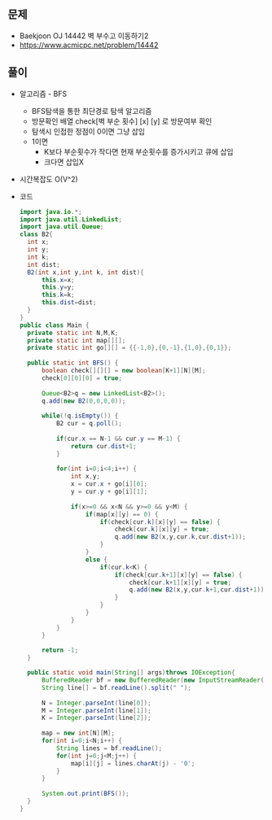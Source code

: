 문제
-----

+ Baekjoon OJ 14442 벽 부수고 이동하기2
+ https://www.acmicpc.net/problem/14442

풀이 
------

+ 알고리즘 - BFS

  - BFS탐색을 통한 최단경로 탐색 알고리즘
  - 방문확인 배열 check[벽 부순 횟수] [x] [y] 로 방문여부 확인
  - 탐색시 인접한 정점이 0이면 그냥 삽입
  - 1이면 
    - K보다 부순횟수가 작다면 현재 부순횟수를 증가시키고 큐에 삽입
    - 크다면 삽입X



+ 시간복잡도 O(V^2)



+ 코드

  ``` java
  import java.io.*;
  import java.util.LinkedList;
  import java.util.Queue;
  class B2{
  	int x;
  	int y;
  	int k;
  	int dist;
  	B2(int x,int y,int k, int dist){
  		this.x=x;
  		this.y=y;
  		this.k=k;
  		this.dist=dist;
  	}
  }
  public class Main {
  	private static int N,M,K;
  	private static int map[][];
  	private static int go[][] = {{-1,0},{0,-1},{1,0},{0,1}};
  	
  	public static int BFS() {
  		boolean check[][][] = new boolean[K+1][N][M];
  		check[0][0][0] = true;
  		
  		Queue<B2>q = new LinkedList<B2>();
  		q.add(new B2(0,0,0,0));
  		
  		while(!q.isEmpty()) {
  			B2 cur = q.poll();
  			
  			if(cur.x == N-1 && cur.y == M-1) {
  				return cur.dist+1;
  			}
  			
  			for(int i=0;i<4;i++) {
  				int x,y;
  				x = cur.x + go[i][0];
  				y = cur.y + go[i][1];
  				
  				if(x>=0 && x<N && y>=0 && y<M) {
  					if(map[x][y] == 0) {
  						if(check[cur.k][x][y] == false) {
  							check[cur.k][x][y] = true;
  							q.add(new B2(x,y,cur.k,cur.dist+1));
  						}
  					}
  					else {
  						if(cur.k<K) {
  							if(check[cur.k+1][x][y] == false) {
  								check[cur.k+1][x][y] = true;
  								q.add(new B2(x,y,cur.k+1,cur.dist+1));
  							}
  						}
  					}
  				}
  			}
  		}
  		
  		return -1;
  	}
  
  	public static void main(String[] args)throws IOException{
  		BufferedReader bf = new BufferedReader(new InputStreamReader(System.in));
  		String line[] = bf.readLine().split(" ");
  		
  		N = Integer.parseInt(line[0]);
  		M = Integer.parseInt(line[1]);
  		K = Integer.parseInt(line[2]);
  		
  		map = new int[N][M];
  		for(int i=0;i<N;i++) {
  			String lines = bf.readLine();
  			for(int j=0;j<M;j++) {
  				map[i][j] = lines.charAt(j) - '0';
  			}
  		}
  		
  		System.out.print(BFS());
  	}
  }
  
  ```
